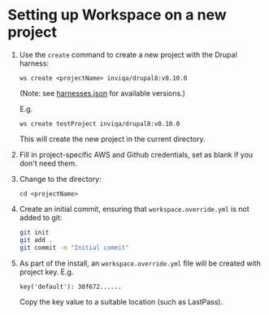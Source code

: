 # Setting up Workspace on a new project
1. Use the `create` command to create a new project with the Drupal harness:
    ```
    ws create <projectName> inviqa/drupal8:v0.10.0
    ```  
    (Note: see [harnesses.json] for available versions.)

    E.g.  
    ```
    ws create testProject inviqa/drupal8:v0.10.0
    ```  
    This will create the new project in the current directory.

2. Fill in project-specific AWS and Github credentials, set as blank if you don't need them.

3. Change to the directory:
   ```
   cd <projectName>
   ```

4. Create an initial commit, ensuring that `workspace.override.yml` is not added to git:
    ```bash
    git init
    git add .
    git commit -m "Initial commit"
    ```
5. As part of the install, an `workspace.override.yml` file will be created with project key. E.g.
    ```
    key('default'): 30f672......
   ```
   Copy the key value to a suitable location (such as LastPass).

[harnesses.json]: https://my127.io/workspace/harnesses.json
